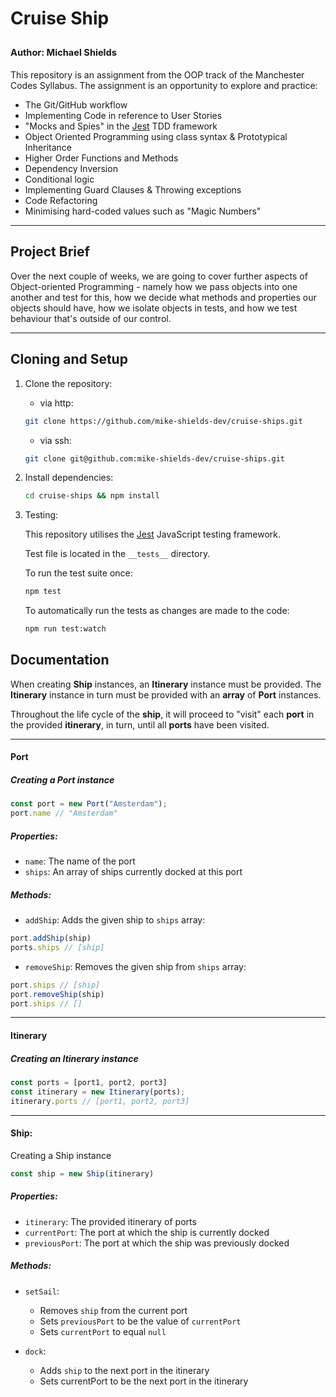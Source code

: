 # Cruise Ship
<sub><sup>
Author: Michael Shields
</sup></sub>
---

This repository is an assignment from the OOP track of the Manchester Codes Syllabus. The assignment is an opportunity to explore and practice:

- The Git/GitHub workflow
- Implementing Code in reference to User Stories
- "Mocks and Spies" in the [Jest]("https://jestjs.io/") TDD framework
- Object Oriented Programming using class syntax & Prototypical Inheritance
- Higher Order Functions and Methods
- Dependency Inversion
- Conditional logic
- Implementing Guard Clauses & Throwing exceptions
- Code Refactoring
- Minimising hard-coded values such as "Magic Numbers"

---

## Project Brief

Over the next couple of weeks, we are going to cover further aspects of Object-oriented Programming - namely how we pass objects into one another and test for this, how we decide what methods and properties our objects should have, how we isolate objects in tests, and how we test behaviour that's outside of our control.

---
## Cloning and Setup

1. Clone the repository: 
   - via http: 
   ```bash
   git clone https://github.com/mike-shields-dev/cruise-ships.git
   ```
   - via ssh: 
   ```bash
   git clone git@github.com:mike-shields-dev/cruise-ships.git
   ```
2. Install dependencies: 
     ```bash
     cd cruise-ships && npm install
     ```
3. Testing:
  
    This repository utilises the [Jest]("https://jestjs.io/") JavaScript testing framework. 

    Test file is located in the `__tests__` directory. 

    To run the test suite once: 
    ```bash
    npm test
    ```
    To automatically run the tests as changes are made to the code: 
    ```bash 
    npm run test:watch
    ```

## Documentation

When creating **Ship** instances, an **Itinerary** instance must be provided. The **Itinerary** instance in turn must be provided with an **array** of **Port** instances.

Throughout the life cycle of the **ship**, it will proceed to "visit" each **port** in the provided **itinerary**, in turn, until all **ports** have been visited. 

---

#### Port
##### Creating a Port instance
```js
const port = new Port("Amsterdam");
port.name // "Amsterdam"
```
##### Properties:
- `name`: The name of the port
- `ships`: An array of ships currently docked at this port
##### Methods: 

  - `addShip`: Adds the given ship to   `ships` array:

  ```js
  port.addShip(ship)
  ports.ships // [ship]
  ```
  
  - `removeShip`: Removes the given ship from `ships` array:
  
  ```js
  port.ships // [ship]
  port.removeShip(ship)
  port.ships // []
  ```
---

#### Itinerary

##### Creating an Itinerary instance 

```js
const ports = [port1, port2, port3]
const itinerary = new Itinerary(ports);
itinerary.ports // [port1, port2, port3]
```
---

#### Ship:
Creating a Ship instance

```js
const ship = new Ship(itinerary)
```

##### Properties:
- `itinerary`: The provided itinerary of ports
- `currentPort`: The port at which the ship is currently docked
- `previousPort`: The port at which the ship was previously docked
  
##### Methods: 
- `setSail`:
  - Removes `ship` from the current port 
  - Sets `previousPort` to be the value of `currentPort`
  - Sets `currentPort`  to equal `null` 

- `dock`: 
  - Adds `ship` to the next port in the itinerary
  - Sets currentPort to be the next port in the itinerary
